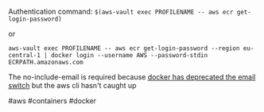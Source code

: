 Authentication command: 
`$(aws-vault exec PROFILENAME -- aws ecr get-login-password)`

or

`aws-vault exec PROFILENAME -- aws ecr get-login-password --region eu-central-1 | docker login --username AWS --password-stdin ECRPATH.amazonaws.com`

The no-include-email is required because [docker has deprecated the email switch](https://github.com/awslabs/amazon-ecr-credential-helper/issues/51) but the aws cli hasn't caught up

#aws #containers #docker